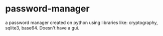 # password-manager
 a password manager created on python using libraries like: cryptography, sqlite3, base64. Doesn't have a gui.
